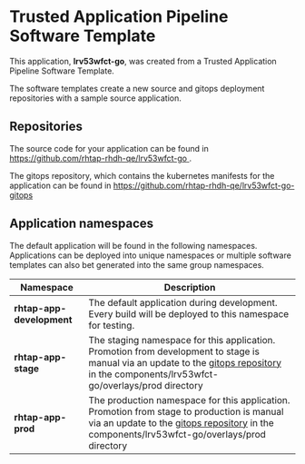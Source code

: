 # Trusted Application Pipeline Software Template

This application, **lrv53wfct-go**, was created from a Trusted Application Pipeline Software Template.

The software templates create a new source and gitops deployment repositories with a sample source application. 

## Repositories

The source code for your application can be found in [https://github.com/rhtap-rhdh-qe/lrv53wfct-go ](https://github.com/rhtap-rhdh-qe/lrv53wfct-go ).
 
The gitops repository, which contains the kubernetes manifests for the application can be found in 
[https://github.com/rhtap-rhdh-qe/lrv53wfct-go-gitops ](https://github.com/rhtap-rhdh-qe/lrv53wfct-go-gitops ) 

## Application namespaces 

The default application will be found in the following namespaces. Applications can be deployed into unique namespaces or multiple software templates can also bet generated into the same group namespaces.  

|  Namespace   |  Description   |  
| -------- | -------- |   
| **rhtap-app-development** | The default application during development. Every build will be deployed to this namespace for testing. | 
| **rhtap-app-stage** | The staging namespace for this application. Promotion from development to stage is manual via an update to the [gitops repository](https://github.com/rhtap-rhdh-qe/lrv53wfct-go-gitops ) in the components/lrv53wfct-go/overlays/prod directory |  
| **rhtap-app-prod** | The production namespace for this application. Promotion from stage to production is manual via an update to the [gitops repository](https://github.com/rhtap-rhdh-qe/lrv53wfct-go-gitops ) in the components/lrv53wfct-go/overlays/prod directory | 